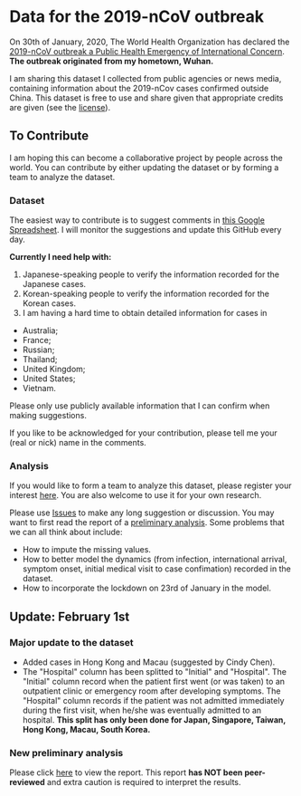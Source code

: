 # Data for the 2019-nCoV outbreak

On 30th of January, 2020, The World Health Organization has declared the [2019-nCoV outbreak a Public Health Emergency of International Concern](https://www.who.int/news-room/detail/30-01-2020-statement-on-the-second-meeting-of-the-international-health-regulations-(2005)-emergency-committee-regarding-the-outbreak-of-novel-coronavirus-(2019-ncov)). **The outbreak originated from my hometown, Wuhan.**

I am sharing this dataset I collected from public agencies or news media, containing information about the 2019-nCov cases confirmed outside China. This dataset is free to use and share given that appropriate credits are given (see the [license](./LICENSE.md)).

## To Contribute

I am hoping this can become a collaborative project by people across the world. You can contribute by either updating the dataset or by forming a team to analyze the dataset.

### Dataset
The easiest way to contribute is to suggest comments in [this Google Spreadsheet](https://docs.google.com/spreadsheets/d/1H4MzVxkug2txyzkiDJsGVKB04YveYcsHg9ijuer8clE/edit?usp=sharing). I will monitor the suggestions and update this GitHub every day.

**Currently I need help with:**
1. Japanese-speaking people to verify the information recorded for the Japanese cases.
2. Korean-speaking people to verify the information recorded for the Korean cases.
3. I am having a hard time to obtain detailed information for cases in 
- Australia;
- France;
- Russian;
- Thailand;
- United Kingdom;
- United States;
- Vietnam.

Please only use publicly available information that I can confirm when making suggestions.

If you like to be acknowledged for your contribution, please tell me your (real or nick) name in the comments.

### Analysis

If you would like to form a team to analyze this dataset, please register your interest [here](https://github.com/qingyuanzhao/2019-nCov-Data/issues/1). You are also welcome to use it for your own research.

Please use [Issues](https://github.com/qingyuanzhao/Coronavirus-Data/issues) to make any long suggestion or discussion. You may want to first read the report of a [preliminary analysis](https://htmlpreview.github.io/?https://github.com/qingyuanzhao/2019-nCov-Data/blob/master/Feb1.html). Some problems that we can all think about include:
- How to impute the missing values.
- How to better model the dynamics (from infection, international arrival, symptom onset, initial medical visit to case confimation) recorded in the dataset.
- How to incorporate the lockdown on 23rd of January in the model.

## Update: February 1st

### Major update to the dataset

- Added cases in Hong Kong and Macau (suggested by Cindy Chen).
- The "Hospital" column has been splitted to "Initial" and "Hospital". The "Initial" column record when the patient first went (or was taken) to an outpatient clinic or emergency room after developing symptoms. The "Hospital" column records if the patient was not admitted immediately during the first visit, when he/she was eventually admitted to an hospital. **This split has only been done for Japan, Singapore, Taiwan, Hong Kong, Macau, South Korea.**

### New preliminary analysis

Please click [here](https://htmlpreview.github.io/?https://github.com/qingyuanzhao/2019-nCov-Data/blob/master/Feb1.html) to view the report. This report **has NOT been peer-reviewed** and extra caution is required to interpret the results.
